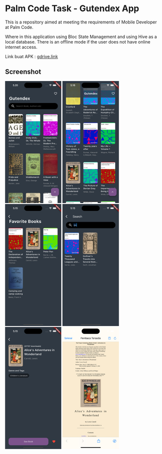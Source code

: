 # Palm Code Task - Gutendex App

This is a repository aimed at meeting the requirements of Mobile Developer at Palm Code.

Where in this application using Bloc State Management and using Hive as a local database. There is an offline mode if the user does not have online internet access.

Link buat APK : [gdrive.link](https://drive.google.com/file/d/1CERKkB0H6_5yPavfquO9DkHK51pb9jev/view?usp=sharing "Google Drive for APK")

## Screenshot
<p float="left">
  <img src= "app1.png" height=400>
  <img src= "app2.png" height=400>
  <img src= "app3.png" height=400>
  <img src= "app4.png" height=400>
  <img src= "app5.png" height=400>
  <img src= "app6.png" height=400>
</p>
